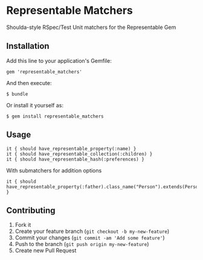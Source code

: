 # Representable Matchers

Shoulda-style RSpec/Test Unit matchers for the Representable Gem

## Installation

Add this line to your application's Gemfile:

    gem 'representable_matchers'

And then execute:

    $ bundle

Or install it yourself as:

    $ gem install representable_matchers

## Usage

    it { should have_representable_property(:name) }
    it { should have_representable_collection(:children) }
    it { should have_representable_hash(:preferences) }

With submatchers for addition options

    it { should have_representable_property(:father).class_name("Person").extends(Person::Representer) }

## Contributing

1. Fork it
2. Create your feature branch (`git checkout -b my-new-feature`)
3. Commit your changes (`git commit -am 'Add some feature'`)
4. Push to the branch (`git push origin my-new-feature`)
5. Create new Pull Request
